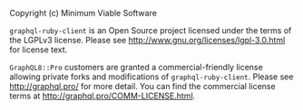 Copyright (c) Minimum Viable Software

`graphql-ruby-client` is an Open Source project licensed under the terms of
the LGPLv3 license. Please see http://www.gnu.org/licenses/lgpl-3.0.html
for license text.

`GraphQL8::Pro` customers are granted a commercial-friendly license
allowing private forks and modifications of `graphql-ruby-client`.
Please see http://graphql.pro/ for more detail.  You can find the
commercial license terms at http://graphql.pro/COMM-LICENSE.html.
